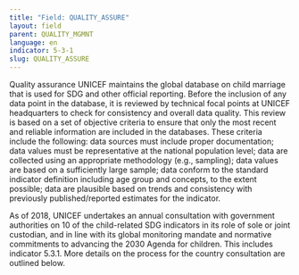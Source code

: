 ```yaml
---
title: "Field: QUALITY_ASSURE"
layout: field
parent: QUALITY_MGMNT
language: en
indicator: 5-3-1
slug: QUALITY_ASSURE
---
```

Quality assurance
UNICEF maintains the global database on child marriage that is used for SDG and other official reporting. Before the inclusion of any data point in the database, it is reviewed by technical focal points at UNICEF headquarters to check for consistency and overall data quality. This review is based on a set of objective criteria to ensure that only the most recent and reliable information are included in the databases. These criteria include the following: data sources must include proper documentation; data values must be representative at the national population level; data are collected using an appropriate methodology (e.g., sampling); data values are based on a sufficiently large sample; data conform to the standard indicator definition including age group and concepts, to the extent possible; data are plausible based on trends and consistency with previously published/reported estimates for the indicator. 

As of 2018, UNICEF undertakes an annual consultation with government authorities on 10 of the child-related SDG indicators in its role of sole or joint custodian, and in line with its global monitoring mandate and normative commitments to advancing the 2030 Agenda for children. This includes indicator 5.3.1. More details on the process for the country consultation are outlined below.